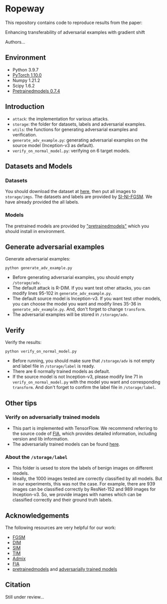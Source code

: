 # Ropeway
This repository contains code to reproduce results from the paper:

Enhancing transferability of adversarial examples with gradient shift

Authors...

## Environment

- Python 3.9.7
- [PyTorch 1.10.0](https://pytorch.org/get-started/previous-versions/)
- Numpy 1.21.2
- Scipy 1.6.2
- [Pretrainedmodels 0.7.4](https://github.com/Cadene/pretrained-models.pytorch)

## Introduction

- `attack`: the implementation for various attacks.
- `storage`: the folder for datasets, labels and adversarial examples.
- `utils`: the functions for generating adversarial examples and verification.
- `generate_adv_example.py`: generating adversarial examples on the source model (Inception-v3 as default).
- `verify_on_normal_model.py`: verifying on 6 target models.

## Datasets and Models

### Datasets
You should download the dataset at [here](https://drive.google.com/open?id=1CfobY6i8BfqfWPHL31FKFDipNjqWwAhS), then put all images to `storage/imgs`. The datasets and labels are provided by [SI-NI-FGSM](https://github.com/JHL-HUST/SI-NI-FGSM). We have already provided the all labels.

### Models
The pretrained models are provided by ["pretrainedmodels"](https://github.com/Cadene/pretrained-models.pytorch) which you should install in environment.

## Generate adversarial examples
Generate adversarial examples:
```
python generate_adv_example.py
```
- Before generating adversarial examples, you should empty `/storage/adv`.
- The default attack is R-DIM. If you want test other attacks, you can modify lines 95-102 in `generate_adv_example.py`.
- The default source model is Inception-v3. If you want test other models, you can choose the model you want and modify lines 35-36 in `generate_adv_example.py`. And, don't forget to change `transform`.
- The adversarial examples will be stored in `/storage/adv`.

## Verify
Verify the results:
```
python verify_on_normal_model.py
```
- Before running, you should make sure that `/storage/adv` is not empty and label file in `/storage/label` is ready.
- There are 6 normally trained models as default.
- If the source model is not Inception-v3, please modify line 71 in `verify_on_normal_model.py` with the model you want and corresponding `transform`. And don't forget to confirm the label file in `/storage/label`.

## Other tips

### Verify on adversarially trained models
- This part is implemented with TensorFlow. We recommend referring to the source code of [FIA](https://github.com/hcguoO0/FIA), which provides detailed information, including version and lib information.
- The adversarially trained models can be found [here](https://github.com/tensorflow/models/tree/archive/research/adv_imagenet_models).

### About the `/storage/label`
- This folder is uesed to store the labels of benign images on different models.
- Ideally, the 1000 images tested are correctly classified by all models. But in our experiments, this was not the case. For example, there are 939 images can be classified correctly by ResNet-152 and 989 images for Inception-v3. So, we provide images with names which can be classified correctly and their ground truth labels.

## Acknowledgements
The following resources are very helpful for our work:
- [FGSM](https://github.com/cleverhans-lab/cleverhans)
- [DIM](https://github.com/cihangxie/DI-2-FGSM)
- [SIM](https://github.com/JHL-HUST/SI-NI-FGSM)
- [TIM](https://github.com/dongyp13/Translation-Invariant-Attacks)
- [Admix](https://github.com/JHL-HUST/Admix)
- [FIA](https://github.com/hcguoO0/FIA)
- [pretrainedmodels](https://github.com/Cadene/pretrained-models.pytorch) and [adversarially trained models](https://github.com/tensorflow/models/tree/archive/research/adv_imagenet_models)

## Citation
Still under review...
